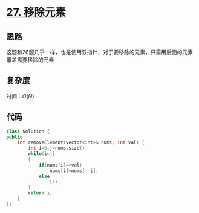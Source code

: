 # [27. 移除元素](https://leetcode-cn.com/problems/remove-element/)

## 思路
这题和26题几乎一样，也是使用双指针，对于要移除的元素，只需用后面的元素覆盖需要移除的元素


## 复杂度
时间：$O(N)$

## 代码
```cpp
class Solution {
public:
    int removeElement(vector<int>& nums, int val) {
        int i=0,j=nums.size();
        while(i<j)
        {
            if(nums[i]==val)
                nums[i]=nums[--j];
            else
                i++;
        }
        return i;
    }
};
```